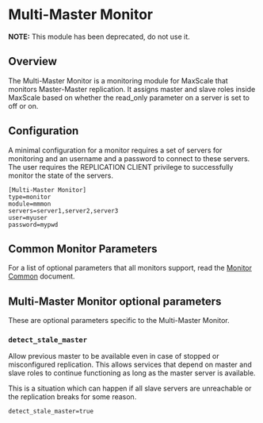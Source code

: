 # Multi-Master Monitor

**NOTE:** This module has been deprecated, do not use it.

## Overview

The Multi-Master Monitor is a monitoring module for MaxScale that monitors Master-Master replication.
It assigns master and slave roles inside MaxScale based on whether the read_only parameter on a server
is set to off or on.

## Configuration

A minimal configuration for a monitor requires a set of servers for monitoring and an username
and a password to connect to these servers. The user requires the REPLICATION CLIENT privilege
to successfully monitor the state of the servers.

```
[Multi-Master Monitor]
type=monitor
module=mmmon
servers=server1,server2,server3
user=myuser
password=mypwd

```

## Common Monitor Parameters

For a list of optional parameters that all monitors support, read
the [Monitor Common](Monitor-Common.md) document.

## Multi-Master Monitor optional parameters

These are optional parameters specific to the Multi-Master Monitor.

### `detect_stale_master`

Allow previous master to be available even in case of stopped or misconfigured replication.
This allows services that depend on master and slave roles to continue functioning as long as
the master server is available.

This is a situation which can happen if all slave servers are unreachable or the
replication breaks for some reason.

```
detect_stale_master=true
```
